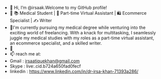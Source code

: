 - 👋 Hi, I’m @irsaak.Welcome to my GitHub profile!
- 👀 📚 Medical Student | 💼 Part-time Virtual Assistant | 🛍️ Ecommerce Specialist | ✍️ Writer 
- 🌱I'm currently pursuing my medical degree while venturing into the exciting world of freelancing. With a knack for multitasking, I seamlessly juggle my medical studies with my roles as a part-time virtual assistant, an ecommerce specialist, and a skilled writer.
- 💞️ 
- 📫 reach me at:
- Gmail : irsaatiquekhan@gmail.com
- Skype : live:.cid.b724a650fad0fecf
- linkedin : https://www.linkedin.com/in/dr-irsa-khan-71393a286/
  

<!---
irsaak/irsaak is a ✨ special ✨ repository because its `README.md` (this file) appears on your GitHub profile.
You can click the Preview link to take a look at your changes.
--->

